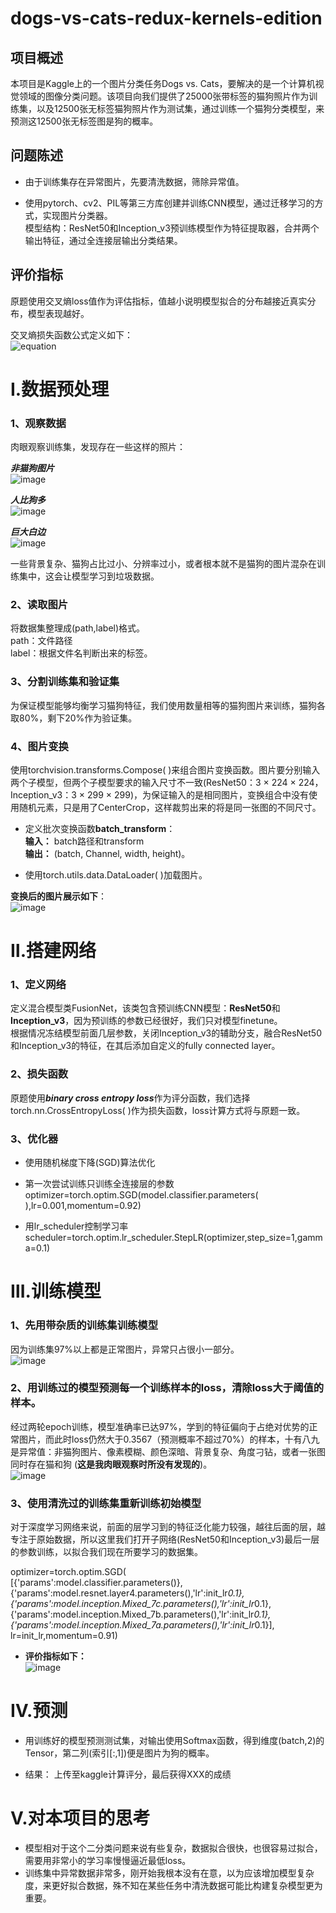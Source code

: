 # dogs-vs-cats-redux-kernels-edition

## 项目概述  

本项目是Kaggle上的一个图片分类任务Dogs vs. Cats，要解决的是一个计算机视觉领域的图像分类问题。该项目向我们提供了25000张带标签的猫狗照片作为训练集，以及12500张无标签猫狗照片作为测试集，通过训练一个猫狗分类模型，来预测这12500张无标签图是狗的概率。  

## 问题陈述 

- 由于训练集存在异常图片，先要清洗数据，筛除异常值。  

- 使用pytorch、cv2、PIL等第三方库创建并训练CNN模型，通过迁移学习的方式，实现图片分类器。  
模型结构：ResNet50和Inception_v3预训练模型作为特征提取器，合并两个输出特征，通过全连接层输出分类结果。  

## 评价指标  

原题使用交叉熵loss值作为评估指标，值越小说明模型拟合的分布越接近真实分布，模型表现越好。  

交叉熵损失函数公式定义如下：  
![equation](picture/equation.svg)
	
# Ⅰ.数据预处理  

### 1、观察数据  

肉眼观察训练集，发现存在一些这样的照片：  

***非猫狗图片***  
![image](picture/dog.4367.jpg)

***人比狗多***  
![image](picture/dog.6725.jpg)

***巨大白边***  
![image](picture/dog.9076.jpg)

一些背景复杂、猫狗占比过小、分辨率过小，或者根本就不是猫狗的图片混杂在训练集中，这会让模型学习到垃圾数据。  

### 2、读取图片  

将数据集整理成(path,label)格式。  
path：文件路径  
label：根据文件名判断出来的标签。  
    
### 3、分割训练集和验证集  
为保证模型能够均衡学习猫狗特征，我们使用数量相等的猫狗图片来训练，猫狗各取80%，剩下20%作为验证集。  
    
### 4、图片变换  
使用torchvision.transforms.Compose( )来组合图片变换函数。图片要分别输入两个子模型，但两个子模型要求的输入尺寸不一致(ResNet50：3 × 224 × 224，Inception_v3：3 × 299 × 299)，为保证输入的是相同图片，变换组合中没有使用随机元素，只是用了CenterCrop，这样裁剪出来的将是同一张图的不同尺寸。  

- 定义批次变换函数**batch_transform**：  
**输入：** batch路径和transform  
**输出：** (batch, Channel, width, height)。  

- 使用torch.utils.data.DataLoader( )加载图片。  

**变换后的图片展示如下**：  
![image](picture/samples.png)  

# Ⅱ.搭建网络  

### 1、定义网络  
定义混合模型类FusionNet，该类包含预训练CNN模型：**ResNet50**和**Inception_v3**，因为预训练的参数已经很好，我们只对模型finetune。  
根据情况冻结模型前面几层参数，关闭Inception_v3的辅助分支，融合ResNet50和Inception_v3的特征，在其后添加自定义的fully connected layer。  

### 2、损失函数  
原题使用***binary cross entropy loss***作为评分函数，我们选择torch.nn.CrossEntropyLoss( )作为损失函数，loss计算方式将与原题一致。  

### 3、优化器  
- 使用随机梯度下降(SGD)算法优化  

- 第一次尝试训练只训练全连接层的参数  
optimizer=torch.optim.SGD(model.classifier.parameters( ),lr=0.001,momentum=0.92)  

- 用lr_scheduler控制学习率  
scheduler=torch.optim.lr_scheduler.StepLR(optimizer,step_size=1,gamma=0.1)  

# Ⅲ.训练模型  

### 1、先用带杂质的训练集训练模型  
因为训练集97%以上都是正常图片，异常只占很小一部分。  
![image](picture/plot.png)  

### 2、用训练过的模型预测每一个训练样本的loss，清除loss大于阈值的样本。  
经过两轮epoch训练，模型准确率已达97%，学到的特征偏向于占绝对优势的正常图片，而此时loss仍然大于0.3567（预测概率不超过70%）的样本，十有八九是异常值：非猫狗图片、像素模糊、颜色深暗、背景复杂、角度刁钻，或者一张图同时存在猫和狗 (**这是我肉眼观察时所没有发现的**)。  
![image](picture/plot2.png)  

### 3、使用清洗过的训练集重新训练初始模型  
对于深度学习网络来说，前面的层学习到的特征泛化能力较强，越往后面的层，越专注于原始数据，所以这里我们打开子网络(ResNet50和Inception_v3)最后一层的参数训练，以拟合我们现在所要学习的数据集。  

optimizer=torch.optim.SGD(  
[{'params':model.classifier.parameters()},  
                           {'params':model.resnet.layer4.parameters(),'lr':init_lr*0.1},  
                           {'params':model.inception.Mixed_7c.parameters(),'lr':init_lr*0.1},  
                           {'params':model.inception.Mixed_7b.parameters(),'lr':init_lr*0.1},  
                           {'params':model.inception.Mixed_7a.parameters(),'lr':init_lr*0.1}],  
                          lr=init_lr,momentum=0.91)  
			  
- **评价指标如下：**  
![image](picture/plot2.png)  

# Ⅳ.预测  

- 用训练好的模型预测测试集，对输出使用Softmax函数，得到维度(batch,2)的Tensor，第二列(索引[:,1])便是图片为狗的概率。  

- 结果：
上传至kaggle计算评分，最后获得XXX的成绩
    
# Ⅴ.对本项目的思考  

- 模型相对于这个二分类问题来说有些复杂，数据拟合很快，也很容易过拟合，需要用非常小的学习率慢慢逼近最低loss。
- 训练集中异常数据非常多，刚开始我根本没有在意，以为应该增加模型复杂度，来更好拟合数据，殊不知在某些任务中清洗数据可能比构建复杂模型更为重要。
